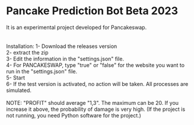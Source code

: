 # Pancake Prediction Bot Beta 2023
It is an experimental project developed for Pancakeswap.
<br>
<br>
<br>
Installation:
1- Download the releases version <br>
2- extract the zip <br>
3- Edit the information in the "settings.json" file. <br>
4- For PANCAKESWAP, type "true" or "false" for the website you want to run in the "settings.json" file. <br>
5- Start <br>
6- If the test version is activated, no action will be taken. All processes are simulated.
<br> <br>
NOTE: "PROFIT" should average "1,3". The maximum can be 20. If you increase it above, the probability of damage is very high.
(If the project is not running, you need Python software for the project.)
